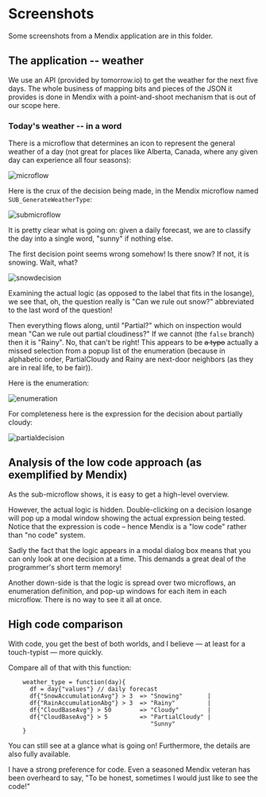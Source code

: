 # Screenshots

Some screenshots from a Mendix application are in this folder.

## The application -- weather

We use an API (provided by tomorrow.io) to get the weather for the next five days. The whole business of mapping bits and pieces of the JSON it provides is done in Mendix with a point-and-shoot mechanism that is out of our scope here.

### Today's weather -- in a word

There is a microflow that determines an icon to represent the general weather of a day (not great for places like Alberta, Canada, where any given day can experience all four seasons):

![microflow](https://b1conrad.github.io/opinion-of-low-code/screenshots/Microflow.png)

Here is the crux of the decision being made, in the Mendix microflow named `SUB_GenerateWeatherType`:

![submicroflow](https://b1conrad.github.io/opinion-of-low-code/screenshots/SubMicroflow.png)

It is pretty clear what is going on: given a daily forecast, we are to classify the day into a single word, "sunny" if nothing else.

The first decision point seems wrong somehow! Is there snow? If not, it is snowing. Wait, what?

![snowdecision](https://b1conrad.github.io/opinion-of-low-code/screenshots/SnowDecision.png)

Examining the actual logic (as opposed to the label that fits in the losange), we see that, oh, the question really is "Can we rule out snow?" abbreviated to the last word of the question!

Then everything flows along, until "Partial?" which on inspection would mean "Can we rule out partial cloudiness?" If we cannot (the `false` branch) then it is "Rainy". No, that can't be right! This appears to be ~~a typo~~ actually a missed selection from a popup list of the enumeration (because in alphabetic order, PartialCloudy and Rainy are next-door neighbors (as they are in real life, to be fair)).

Here is the enumeration:

![enumeration](https://b1conrad.github.io/opinion-of-low-code/screenshots/Enumeration.png)

For completeness here is the expression for the decision about partially cloudy:

![partialdecision](https://b1conrad.github.io/opinion-of-low-code/screenshots/PartialDecision.png)

## Analysis of the low code approach (as exemplified by Mendix)

As the sub-microflow shows, it is easy to get a high-level overview.

However, the actual logic is hidden. Double-clicking on a decision losange will pop up a modal window showing the actual expression being tested.
Notice that the expression is code – hence Mendix is a "low code" rather than "no code" system.

Sadly the fact that the logic appears in a modal dialog box means that you can only look at one decision at a time. 
This demands a great deal of the programmer's short term memory!

Another down-side is that the logic is spread over two microflows, an enumeration definition, and pop-up windows for each item in each microflow.
There is no way to see it all at once.

## High code comparison

With code, you get the best of both worlds, and I believe — at least for a touch-typist — more quickly.

Compare all of that with this function:
```
    weather_type = function(day){
      df = day{"values"} // daily forecast
      df{"SnowAccumulationAvg"} > 3  => "Snowing"       |
      df{"RainAccumulationAbg"} > 3  => "Rainy"         |
      df{"CloudBaseAvg"} > 50        => "Cloudy"        |
      df{"CloudBaseAvg"} > 5         => "PartialCloudy" |
                                        "Sunny"
    }
```

You can still see at a glance what is going on! Furthermore, the details are also fully available.

I have a strong preference for code. Even a seasoned Mendix veteran has been overheard to say, "To be honest, sometimes I would just like to see the code!"

